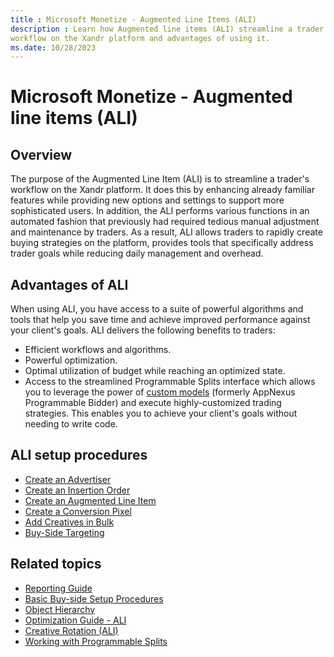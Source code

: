 ```yaml
---
title : Microsoft Monetize - Augmented Line Items (ALI)
description : Learn how Augmented line items (ALI) streamline a trader's
workflow on the Xandr platform and advantages of using it.  
ms.date: 10/28/2023
---
```



# Microsoft Monetize - Augmented line items (ALI)

## Overview

The purpose of the Augmented Line Item (ALI) is to streamline a trader's
workflow on the Xandr platform. It does this by
enhancing already familiar features while providing new options and
settings to support more sophisticated users. In addition, the ALI
performs various functions in an automated fashion that previously had
required tedious manual adjustment and maintenance by traders. As a
result, ALI allows traders to rapidly create buying strategies on the
platform, provides tools that specifically address trader goals while
reducing daily management and overhead.

## Advantages of ALI

When using ALI, you have access to a suite of powerful algorithms and
tools that help you save time and achieve improved performance against
your client's goals. ALI delivers the following benefits to traders:

- Efficient workflows and algorithms.
- Powerful optimization.
- Optimal utilization of budget while reaching an optimized state.
- Access to the streamlined Programmable Splits interface which allows
  you to leverage the power of [custom models](../data-science-toolkit/custom-models.md) (formerly
  AppNexus Programmable Bidder) and execute
  highly-customized trading strategies. This enables you to achieve your
  client's goals without needing to write code.

## ALI setup procedures

- [Create an Advertiser](create-an-advertiser.md)
- [Create an Insertion Order](create-an-insertion-order.md)
- [Create an Augmented Line Item](create-an-augmented-line-item-ali.md)
- [Create a Conversion Pixel](create-a-conversion-pixel.md)
- [Add Creatives in Bulk](add-creatives-in-bulk.md)
- [Buy-Side Targeting](buy-side-targeting.md)

## Related topics

- [Reporting Guide](reporting-guide.md)
- [Basic Buy-side Setup Procedures](basic-buy-side-setup-procedures.md)
- [Object Hierarchy](object-hierarchy.md)
- [Optimization Guide - ALI](optimization-guide-ali.md)
- [Creative Rotation (ALI)](creative-rotation-ali.md)
- [Working with Programmable Splits](working-with-programmable-splits.md)
